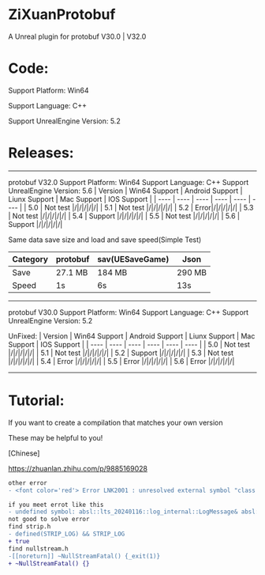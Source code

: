 # ZiXuanProtobuf

A Unreal plugin for protobuf V30.0 | V32.0

# Code:

Support Platform: Win64
  
Support Language: C++
  
Support UnrealEngine Version: 5.2


# Releases:

---

protobuf V32.0 Support Platform: Win64 Support Language: C++ Support UnrealEngine Version: 5.6
|  Version   | Win64 Support | Android Support | Liunx Support | Mac Support |  IOS Support |
|  ----  | ----  | ---- | ---- | ---- | ---- |
| 5.0  | Not test |/|/|/|/|/|
| 5.1  | Not test |/|/|/|/|/|
| 5.2  | Error|/|/|/|/|/|
| 5.3  | Not test |/|/|/|/|/|
| 5.4  | Support |/|/|/|/|/|
| 5.5  | Not test |/|/|/|/|/|
| 5.6  | Support |/|/|/|/|/|

Same data save size and load and save speed(Simple Test)

|  Category   | protobuf | sav(UESaveGame)| Json | 
|  ----  | ----  | ---- | ---- | 
| Save  | 27.1 MB |184 MB|290 MB|
| Speed  | 1s |6s|13s|
---

protobuf V30.0 Support Platform: Win64 Support Language: C++ Support UnrealEngine Version: 5.2

UnFixed:
|  Version   | Win64 Support | Android Support | Liunx Support | Mac Support |  IOS Support |
|  ----  | ----  | ---- | ---- | ---- | ---- |
| 5.0  | Not test |/|/|/|/|/|
| 5.1  | Not test |/|/|/|/|/|
| 5.2  | Support |/|/|/|/|/|
| 5.3  | Not test |/|/|/|/|/|
| 5.4  | Error |/|/|/|/|/|
| 5.5  | Error |/|/|/|/|/|
| 5.6  | Error |/|/|/|/|/|

---

# Tutorial:

 If you want to create a compilation that matches your own version
 
 These may be helpful to you!


 [Chinese]
 
 https://zhuanlan.zhihu.com/p/9885169028

```diff
other error
- <font color='red'> Error LNK2001 : unresolved external symbol "class google::protobuf::internal::GlobalEmptyString const google::protobuf::internal::fixed_address_empty_string" (?fixed_address_empty_string@internal@protobuf@google@@3VGlobalEmptyString@123@B) 11>UnrealEditor-ZiXuanProtobuf.dll: Error LNK1120 : 1 unresolved externals </font>

if you meet errot like this 
- undefined symbol: absl::lts_20240116::log_internal::LogMessage& absl::lts_20240116::log_internal::LogMessage::operator
not good to solve error
find strip.h
- defined(STRIP_LOG) && STRIP_LOG
+ true
find nullstream.h
-[[noreturn]] ~NullStreamFatal() {_exit(1)}
+ ~NullStreamFatal() {}
